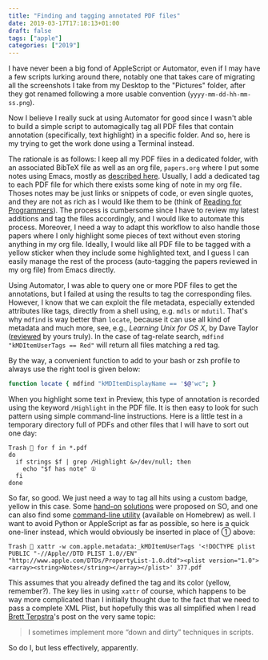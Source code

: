 ```yaml
---
title: "Finding and tagging annotated PDF files"
date: 2019-03-17T17:18:13+01:00
draft: false
tags: ["apple"]
categories: ["2019"]
---
```


I have never been a big fond of AppleScript or Automator, even if I may have a few scripts lurking around there, notably one that takes care of migrating all the screenshots I take from my Desktop to the "Pictures" folder, after they got renamed following a more usable convention (`yyyy-mm-dd-hh-mm-ss.png`). 

Now I believe I really suck at using Automator for good since I wasn't able to build a simple script to automagically tag all PDF files that contain annotation (specifically, text highlight) in a specific folder. And so, here is my trying to get the work done using a Terminal instead.

The rationale is as follows: I keep all my PDF files in a dedicated folder, with an associated BibTeX file as well as an org file, `papers.org` where I put some notes using Emacs, mostly as [described here](/post/notes-taking-workflow/). Usually, I add a dedicated tag to each PDF file for which there exists some king of note in my org file. Thoses notes may be just links or snippets of code, or even single quotes, and they are not as rich as I would like them to be (think of [Reading for Programmers](https://codearsonist.com/reading-for-programmers)). The process is cumbersome since I have to review my latest additions and tag the files accordingly, and I would like to automate this process. Moreover, I need a way to adapt this workflow to also handle those papers where I only highlight some pieces of text without even storing anything in my org file. Ideally, I would like all PDF file to be tagged with a yellow sticker when they include some highlighted text, and I guess I can easily manage the rest of the process (auto-tagging the papers reviewed in my org file) from Emacs directly. 

Using Automator, I was able to query one or more PDF files to get the annotations, but I failed at using the results to tag the corresponding files. However, I know that we can exploit the file metadata, especially extended attributes like tags, directly from a shell using, e.g. `mdls` or `mdutil`. That's why `mdfind` is way better than `locate`, because it can use all kind of metadata and much more, see, e.g., *Learning Unix for OS X*, by Dave Taylor ([reviewed](/post/learning-unix-for-os-x/) by yours truly). In the case of tag-relate search, `mdfind "kMDItemUserTags == Red"` will return all files matching a red tag. 

By the way, a convenient function to add to your bash or zsh profile to always use the right tool is given below:

```sh
function locate { mdfind "kMDItemDisplayName == '$@'wc"; }
```

When you highlight some text in Preview, this type of annotation is recorded using the keyword `/Highlight` in the PDF file. It is then easy to look for such pattern using simple command-line instructions. Here is a little test in a temporary directory full of PDFs and other files that I will have to sort out one day:

```
Trash  for f in *.pdf
do
  if strings $f | grep /Highlight &>/dev/null; then
    echo "$f has note" ① 
  fi
done
```

So far, so good. We just need a way to tag all hits using a custom badge, yellow in this case. Some [hand-on](https://stackoverflow.com/questions/2435580/tagging-files-with-colors-in-os-x-finder-from-shell-scripts) [solutions](https://stackoverflow.com/questions/19720376/how-can-i-add-os-x-tags-to-files-programmatically) were proposed on SO, and one can also find some [command-line utility](https://github.com/jdberry/tag) (available on Homebrew) as well. I want to avoid Python or AppleScript as far as possible, so here is a quick one-liner instead, which would obviously be inserted in place of ① above:

```
Trash  xattr -w com.apple.metadata:_kMDItemUserTags '<!DOCTYPE plist PUBLIC "-//Apple//DTD PLIST 1.0//EN" "http://www.apple.com/DTDs/PropertyList-1.0.dtd"><plist version="1.0"><array><string>Notes</string></array></plist>' 377.pdf
```

This assumes that you already defined the tag and its color (yellow, remember?). The key lies in using `xattr` of course, which happens to be way more complicated than I initially thought due to the fact that we need to pass a complete XML Plist, but hopefully this was all simplified when I read [Brett Terpstra](https://brettterpstra.com/2017/08/22/tagging-files-from-the-command-line/)'s post on the very same topic:

> I sometimes implement more “down and dirty” techniques in scripts.

So do I, but less effectively, apparently.
